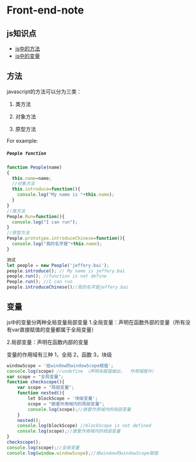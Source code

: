# Front-end-note
## js知识点

- [js中的方法](#方法)
- [js中的变量](#变量)


## 方法
javascript的方法可以分为三类：

1. 类方法

2. 对象方法

3. 原型方法

For example:

##### `People function`

```js
function People(name)
{
  this.name=name;
  //对象方法
  this.introduce=function(){
    console.log("My name is "+this.name);
  }
}
//类方法
People.Run=function(){
  console.log("I can run");
}
//原型方法
People.prototype.introduceChinese=function(){
  console.log("我的名字是"+this.name);
}

测试
let people = new People('jeffery.bai');
people.introduce(); // My name is jeffery.bai
people.run(); //function is not define
People.run(); //I can run
people.introduceChinese()//我的名字是jeffery.bai

```

## 变量
js中的变量分两种全局变量局部变量
1.全局变量：声明在函数外部的变量（所有没有var直接赋值的变量都属于全局变量）

2.局部变量：声明在函数内部的变量

变量的作用域有三种
1，全局 2，函数 3，块级

```js
windowScope = '给window的windowScope赋值';
console.log(scope) //undefine （声明未赋值输出，  作用域提升）
var scope = "全局变量";
function checkscope(){
    var scope = "局部变量";
    function nested(){
        let blockScope = '块级变量';
        scope = "嵌套作用域内的局部变量";
        console.log(scope);//嵌套作用域内的局部变量
    }
    nested();
    console.log(blockScope) //blockScope is not defined
    console.log(scope);//嵌套作用域内的局部变量
}
checkscope();
console.log(scope);//全局变量
console.log(window.windowScope);//给window的windowScope赋值
```

